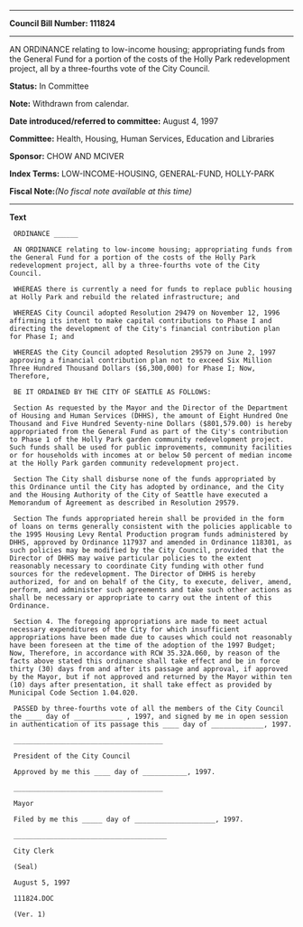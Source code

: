 

********

**Council Bill Number: 111824**
********

 AN ORDINANCE relating to low-income housing; appropriating funds from the General Fund for a portion of the costs of the Holly Park redevelopment project, all by a three-fourths vote of the City Council.

**Status:** In Committee
   
**Note:** Withdrawn from calendar.

   
**Date introduced/referred to committee:** August 4, 1997
   
**Committee:** Health, Housing, Human Services, Education and Libraries
   
**Sponsor:** CHOW AND MCIVER
   
   
**Index Terms:** LOW-INCOME-HOUSING, GENERAL-FUND, HOLLY-PARK

**Fiscal Note:**_(No fiscal note available at this time)_

********

**Text**
   
```
 ORDINANCE ______

 AN ORDINANCE relating to low-income housing; appropriating funds from the General Fund for a portion of the costs of the Holly Park redevelopment project, all by a three-fourths vote of the City Council.

 WHEREAS there is currently a need for funds to replace public housing at Holly Park and rebuild the related infrastructure; and

 WHEREAS City Council adopted Resolution 29479 on November 12, 1996 affirming its intent to make capital contributions to Phase I and directing the development of the City's financial contribution plan for Phase I; and

 WHEREAS the City Council adopted Resolution 29579 on June 2, 1997 approving a financial contribution plan not to exceed Six Million Three Hundred Thousand Dollars ($6,300,000) for Phase I; Now, Therefore,

 BE IT ORDAINED BY THE CITY OF SEATTLE AS FOLLOWS:

 Section As requested by the Mayor and the Director of the Department of Housing and Human Services (DHHS), the amount of Eight Hundred One Thousand and Five Hundred Seventy-nine Dollars ($801,579.00) is hereby appropriated from the General Fund as part of the City's contribution to Phase 1 of the Holly Park garden community redevelopment project. Such funds shall be used for public improvements, community facilities or for households with incomes at or below 50 percent of median income at the Holly Park garden community redevelopment project.

 Section The City shall disburse none of the funds appropriated by this Ordinance until the City has adopted by ordinance, and the City and the Housing Authority of the City of Seattle have executed a Memorandum of Agreement as described in Resolution 29579.

 Section The funds appropriated herein shall be provided in the form of loans on terms generally consistent with the policies applicable to the 1995 Housing Levy Rental Production program funds administered by DHHS, approved by Ordinance 117937 and amended in Ordinance 118301, as such policies may be modified by the City Council, provided that the Director of DHHS may waive particular policies to the extent reasonably necessary to coordinate City funding with other fund sources for the redevelopment. The Director of DHHS is hereby authorized, for and on behalf of the City, to execute, deliver, amend, perform, and administer such agreements and take such other actions as shall be necessary or appropriate to carry out the intent of this Ordinance.

 Section 4. The foregoing appropriations are made to meet actual necessary expenditures of the City for which insufficient appropriations have been made due to causes which could not reasonably have been foreseen at the time of the adoption of the 1997 Budget; Now, Therefore, in accordance with RCW 35.32A.060, by reason of the facts above stated this ordinance shall take effect and be in force thirty (30) days from and after its passage and approval, if approved by the Mayor, but if not approved and returned by the Mayor within ten (10) days after presentation, it shall take effect as provided by Municipal Code Section 1.04.020.

 PASSED by three-fourths vote of all the members of the City Council the ____ day of ____________ , 1997, and signed by me in open session in authentication of its passage this ____ day of _____________, 1997.

 _____________________________________

 President of the City Council

 Approved by me this ____ day of ___________, 1997.

 _____________________________________

 Mayor

 Filed by me this _____ day of ____________________, 1997.

 ______________________________________

 City Clerk

 (Seal)

 August 5, 1997

 111824.DOC

 (Ver. 1)

```
